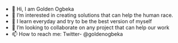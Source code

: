 - 👋 Hi, I am Golden Ogbeka
- 👀 I’m interested in creating solutions that can help the human race.
- 🌱 I learn everyday and try to be the best version of myself
- 💞️ I’m looking to collaborate on any project that can help our work
- 📫 How to reach me: 
Twitter- @goldenogbeka

<!---
Golden-Ogbeka/Golden-Ogbeka is a ✨ special ✨ repository because its `README.md` (this file) appears on your GitHub profile.
You can click the Preview link to take a look at your changes.
--->

